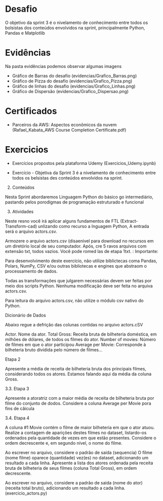 # Desafio

O objetivo da sprint 3 é o nivelamento de conhecimento entre todos os bolsistas dos conteúdos envolvidos na sprint, principalmente Python, Pandas e Matplotlib

</div>

# Evidências

Na pasta evidências podemos observar algumas imagens

- Gráfico de Barras do desafio (evidencias/Grafico_Barras.png)
- Gráfico de Pizza do desafio (evidencias/Grafico_Pizza.png)
- Gráfico de linhas do desafio (evidencias/Grafico_Linhas.png)
- Gráfico de Dispersão (evidencias/Grafico_Dispersao.png)



</div>

# Certificados

- Parceiros da AWS: Aspectos econômicos da nuvem (Rafael_Kabata_AWS Course Completion Certificate.pdf)

</div>

# Exercicios


- Exercícios propostos pela plataforma Udemy (Exercicios_Udemy.ipynb)

- Exercício - Objetiva da Sprint 3 é a nivelamento de conhecimento entre todos os belsistas des conteúdos envolvidos na sprint.

2. Conteúdos

Nesta Sprint abordaremos Linguagem Python do básico go intermediário, pastando pelos porodigmas de programação estruturado e funcional

3. Atividades

Neste resno você irá aplicar alguns fundamentos de FTL (Extract-Transform-cad) unlizando como recurso a Inguagem Python, A entrada será o arquivo actors.csv.

Armozere o arquivo actors.csv (disaenivel para download no recursos em um diretório local de seu computador. Após, cre 5 ravos arquivos com extensão txt, todos vazios. Você pode romed las de etapa 1txt. : Importante:

Para desenvolvimento deste exercício, não utilize biblictecas coma Pandas, Polars, NumPy, CSV e/ou outras bibliotecas e engines que abstraom o processamento de dados.

Todas as transformações que julgarem necessárias devem ser feitas por meio dos scripts Python. Nenhuma modificação deve ser feita no arquiva actors.csv.

Para leitura do arquivo actors.csv, não utilize o módulo csv nativo do Python.

Dicionário de Dados

Abaixo regue a defrição das colunas contidas no arquivo actors.cSV

Actor. Nome da ator. Total Gross: Receita bruta de bilheteria doméstica, em milhões de dólares, de todos os filmes do ator. Number of movies: Número de filmes em que o ator participou Average per Movie: Corresponde à bilheteria bruto dividida pelo número de filmes…

 Etapa 2

Apresente a média de receita de bilheteria bruta dos principais filmes, considerando todos os atores. Estamos falando aqui da média da coluna Gross.

3.3. Etapa 3

Apresente a atoratriz com a maior média de receita de bilheteria bruta por filme do conjunto de dodos. Considere a coluna Average per Movie pora fins de căicula

3.4. Etapa 4

A coluna #1 Movie contém o filme de maior bilheteria em que o ator atuou. Realize a contagem de aparições destes filmes no dataset, listardo-os ordenados pela quantidade de vezes em que estão presentes. Considere o ordem decrescente e, em segundo nível, o nome do filme.

Ao escrever no arquivo, considere o padrão de saída (sequencia) O filme (nome filme) oparece (quantidade) vez(es) no dataset, adicionando um resultado a cada linha.
Apresente a lista dos atores ordenada pela receita bruta de bilheteria de seus filmes (coluna Total Gross), em ordem decrescente.

Ao escrever no arquivo, considere a padrão de saida (nome do ator) (receita total bruto), adicionando um resultado a cada linha. (exercicio_actors.py)


